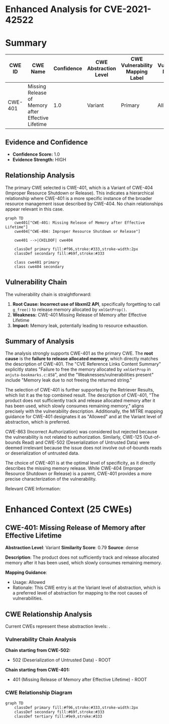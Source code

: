 # Enhanced Analysis for CVE-2021-42522

# Summary
| CWE ID | CWE Name | Confidence | CWE Abstraction Level | CWE Vulnerability Mapping Label | CWE-Vulnerability Mapping Notes |
|---|---|---|---|---|---|
| CWE-401 | Missing Release of Memory after Effective Lifetime | 1.0 | Variant | Primary | Allowed |

## Evidence and Confidence

*   **Confidence Score:** 1.0
*   **Evidence Strength:** HIGH

## Relationship Analysis
The primary CWE selected is CWE-401, which is a Variant of CWE-404 (Improper Resource Shutdown or Release). This indicates a hierarchical relationship where CWE-401 is a more specific instance of the broader resource management issue described by CWE-404. No chain relationships appear relevant in this case.

```mermaid
graph TD
    cwe401["CWE-401: Missing Release of Memory after Effective Lifetime"]
    cwe404["CWE-404: Improper Resource Shutdown or Release"]
    
    cwe401 -->|CHILDOF| cwe404
    
    classDef primary fill:#f96,stroke:#333,stroke-width:2px
    classDef secondary fill:#69f,stroke:#333
    
    class cwe401 primary
    class cwe404 secondary
```

## Vulnerability Chain
The vulnerability chain is straightforward:
  1. **Root Cause:** **Incorrect use of libxml2 API**, specifically forgetting to call `g_free()` to release memory allocated by `xmlGetProp()`.
  2. **Weakness:** CWE-401 Missing Release of Memory after Effective Lifetime
  3. **Impact:** Memory leak, potentially leading to resource exhaustion.

## Summary of Analysis
The analysis strongly supports CWE-401 as the primary CWE. The **root cause** is the **failure to release allocated memory**, which directly matches the description of CWE-401. The "CVE Reference Links Content Summary" explicitly states "Failure to free the memory allocated by `xmlGetProp` in `anjuta-bookmarks.c:858`", and the "Weaknesses/vulnerabilities present" include "Memory leak due to not freeing the returned string."

The selection of CWE-401 is further supported by the Retriever Results, which list it as the top combined result. The description of CWE-401, "The product does not sufficiently track and release allocated memory after it has been used, which slowly consumes remaining memory," aligns precisely with the vulnerability description. Additionally, the MITRE mapping guidance for CWE-401 designates it as "Allowed" and at the Variant level of abstraction, which is preferred.

CWE-863 (Incorrect Authorization) was considered but rejected because the vulnerability is not related to authorization. Similarly, CWE-125 (Out-of-bounds Read) and CWE-502 (Deserialization of Untrusted Data) were deemed irrelevant because the issue does not involve out-of-bounds reads or deserialization of untrusted data.

The choice of CWE-401 is at the optimal level of specificity, as it directly describes the missing memory release. While CWE-404 (Improper Resource Shutdown or Release) is a parent, CWE-401 provides a more precise characterization of the vulnerability.

Relevant CWE Information:

# Enhanced Context (25 CWEs)

## CWE-401: Missing Release of Memory after Effective Lifetime
**Abstraction Level**: Variant
**Similarity Score**: 0.79
**Source**: dense

**Description**:
The product does not sufficiently track and release allocated memory after it has been used, which slowly consumes remaining memory.

**Mapping Guidance**:
- Usage: Allowed
- Rationale: This CWE entry is at the Variant level of abstraction, which is a preferred level of abstraction for mapping to the root causes of vulnerabilities.


## CWE Relationship Analysis

Current CWEs represent these abstraction levels: .


### Vulnerability Chain Analysis

**Chain starting from CWE-502:**
- 502 (Deserialization of Untrusted Data) - ROOT


**Chain starting from CWE-401:**
- 401 (Missing Release of Memory after Effective Lifetime) - ROOT



### CWE Relationship Diagram

```mermaid
graph TD
    classDef primary fill:#f96,stroke:#333,stroke-width:2px
    classDef secondary fill:#69f,stroke:#333
    classDef tertiary fill:#9e9,stroke:#333
```